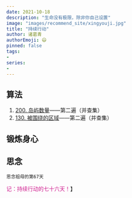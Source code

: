 ```yaml
---
date: 2021-10-18
description: "生命没有极限，除非你自己设置"
image: "images/recommend_site/xingyouji.jpg"
title: "持续行动"
author: 诸葛青
authorEmoji: 😃
pinned: false
tags:
- 
series:
-
---
```


## 算法
1. [200. 岛屿数量](https://leetcode-cn.com/problems/number-of-islands/)——第二遍（并查集）
2. [130. 被围绕的区域](https://leetcode-cn.com/problems/surrounded-regions/)——第二遍（并查集）


## 锻炼身心 

## 思念
``思念祖母的第67天``


<font color=VioletRed>记：持续行动的七十六天！</font>】
